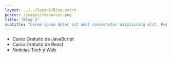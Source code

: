 ```yaml
---
layout: ../../layout/Blog.astro
poster: /images/resources.png
title: "Blog 2"
subtitle: "Lorem ipsum dolor sit amet consectetur adipisicing elit. Repellendus cum obcaecati nam atque adipisci architecto eveniet, dolorem porro alias quae!"
---
```


- Curso Gratuito de JavaScript
- Curso Gratuito de React
- Noticias Tech y Web